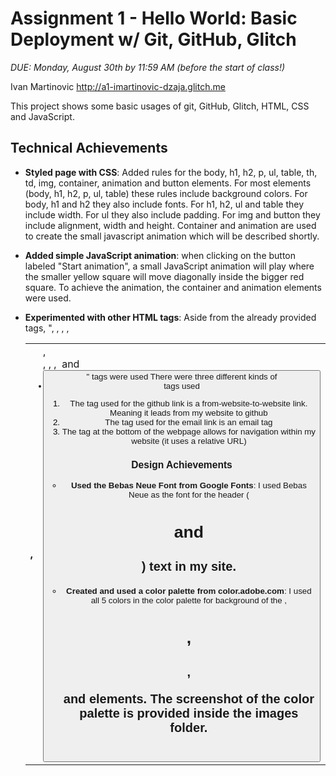 Assignment 1 - Hello World: Basic Deployment w/ Git, GitHub, Glitch
===

*DUE: Monday, August 30th by 11:59 AM (before the start of class!)*  


Ivan Martinovic
http://a1-imartinovic-dzaja.glitch.me

This project shows some basic usages of git, GitHub, Glitch, HTML, CSS and JavaScript.

## Technical Achievements
- **Styled page with CSS**: Added rules for the body, h1, h2, p, ul, table, th, td, img, container, animation and button elements.
For most elements (body, h1, h2, p, ul, table) these rules include background colors. For body, h1 and h2 they also include fonts. For h1, h2, ul and table they include width. For ul they also include padding. For img and button they include alignment, width and height. Container and animation are used to create the small javascript animation which will be described shortly.

- **Added simple JavaScript animation**: when clicking on the button labeled "Start animation", a small JavaScript animation will play where the smaller yellow square will move diagonally inside the bigger red square. To achieve the animation, the container and animation elements were used.

- **Experimented with other HTML tags**: Aside from the already provided tags, "<table>, <thead>, <tbody>, <tr>, <th>, <td>, <div>, <script></script>, <a>, <img> and <button>" tags were used
There were three different kinds of <li> tags used
1) The <a> tag used for the github link is a from-website-to-website link. Meaning it leads from my website to github
2) The <a> tag used for the email link is an email tag
3) The <a> tag at the bottom of the webpage allows for navigation within my website (it uses a relative URL) 

### Design Achievements
- **Used the Bebas Neue Font from Google Fonts**: I used Bebas Neue as the font for the header (<h1> and <h2>) text in my site.

- **Created and used a color palette from color.adobe.com**: I used all 5 colors in the color palette for background of the <body>, <h1>, <h2>, <p> and <table> elements. The screenshot of the color palette is provided inside the images folder. 
